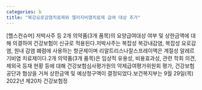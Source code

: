 ```yaml
---
categories: b
title: "복강요로감염치료제와 앨러지비염치료제 급여 대상 추가"
---
```

[헬스컨슈머] 저박사주 등 2개 의약품(3개 품목)의 요양급여대상 여부 및 상한금액에 대해 의결하여 건강보험이 신규로 적용된다.저박사주는 복잡성 복강내감염, 복잡성 요로감염, 원내 감염 폐렴에 사용하는 항균제이며 리알트리스나잘스프레이액은 계절성 알레르기비염 치료제이다.2개 의약품(3개 품목)은 임상적 유용성, 비용효과성, 관련 학회 의견, 제외국 등재 현황 등에 대해 건강보험심사평가원의 약제급여평가위원회 평가, 건강보험공단과 협상을 거쳐 상한금액 및 예상청구액이 결정되었다.보건복지부는 9월 29일(목) 2022년 제20차 건강보험정